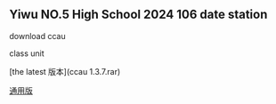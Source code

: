 ## Yiwu NO.5 High School 2024 106 date station

download ccau

class unit

[the latest 版本](ccau 1.3.7.rar)

[通用版](mayday11neo73.github.io/ccauty)



